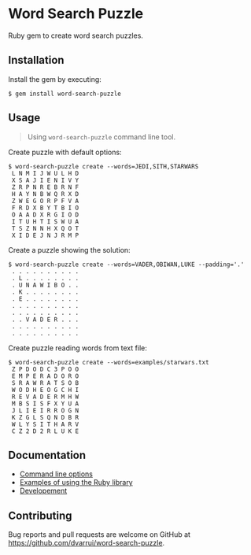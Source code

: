 # Word Search Puzzle

Ruby gem to create word search puzzles.

## Installation

Install the gem by executing:

    $ gem install word-search-puzzle

## Usage

> Using `word-search-puzzle` command line tool.

Create puzzle with default options:
```
$ word-search-puzzle create --words=JEDI,SITH,STARWARS
 L N M I J W U L H D
 X S A J I E N I V Y
 Z R P N R E B R N F
 H A Y N B W Q R X D
 Z W E G O R P F V A
 F R D X B Y T B I O
 O A A D X R G I O D
 I T U H T I S W U A
 T S Z N N H X Q O T
 X I D E J N J R M P
```

Create a puzzle showing the solution: 
```
$ word-search-puzzle create --words=VADER,OBIWAN,LUKE --padding='.'
 . . . . . . . . . .
 . L . . . . . . . .
 . U N A W I B O . .
 . K . . . . . . . .
 . E . . . . . . . .
 . . . . . . . . . .
 . . . . . . . . . .
 . . V A D E R . . .
 . . . . . . . . . .
 . . . . . . . . . .
```

Create puzzle reading words from text file:
```
$ word-search-puzzle create --words=examples/starwars.txt                   
 Z P D O D C 3 P O O
 E M P E R A D O R O
 S R A W R A T S O B
 W O D H E O G C H I
 R E V A D E R M H W
 M B S I S F X Y U A
 J L I E I R R O G N
 K Z G L S Q N D B R
 W L Y S I T H A R V
 C Z 2 D 2 R L U K E
 ```

## Documentation

* [Command line options](docs/options.md)
* [Examples of using the Ruby library](examples/)
* [Developement](docs/development.md)

## Contributing

Bug reports and pull requests are welcome on GitHub at https://github.com/dvarrui/word-search-puzzle.

